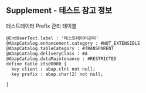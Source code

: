 ## Supplement - 테스트 참고 정보

  

테스트데이터 Prefix 관리 테이블

  

```
@EndUserText.label : '테스트데이터관리'
@AbapCatalog.enhancement.category : #NOT_EXTENSIBLE
@AbapCatalog.tableCategory : #TRANSPARENT
@AbapCatalog.deliveryClass : #A
@AbapCatalog.dataMaintenance : #RESTRICTED
define table ztsd0000 {
  key client : abap.clnt not null;
  key prefix : abap.char(2) not null;

}
```